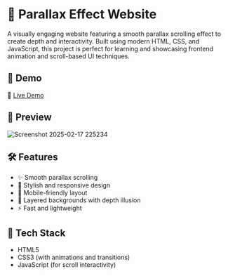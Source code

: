 
# 🌌 Parallax Effect Website

A visually engaging website featuring a smooth parallax scrolling effect to create depth and interactivity. Built using modern HTML, CSS, and JavaScript, this project is perfect for learning and showcasing frontend animation and scroll-based UI techniques.

## 🚀 Demo

🔗 [Live Demo]([https://your-live-site-link.com](https://parallax-0-1.vercel.app/))

## 📸 Preview


![Screenshot 2025-02-17 225234](https://github.com/user-attachments/assets/62f13cbd-7939-4f47-8142-83575276d265)

## 🛠️ Features

- ✨ Smooth parallax scrolling
- 🎨 Stylish and responsive design
- 📱 Mobile-friendly layout
- 🔄 Layered backgrounds with depth illusion
- ⚡ Fast and lightweight

## 🧰 Tech Stack

- HTML5
- CSS3 (with animations and transitions)
- JavaScript (for scroll interactivity)



